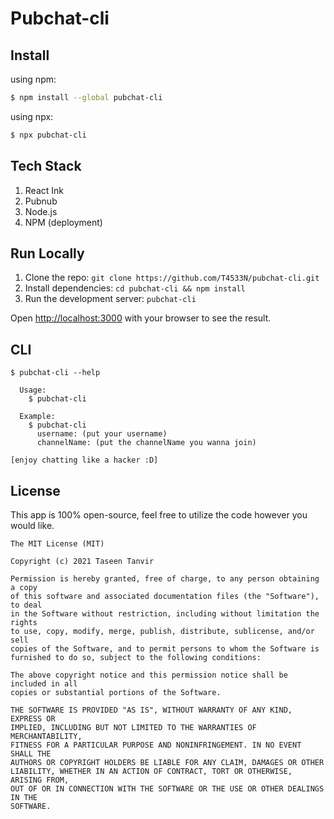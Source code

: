 # Pubchat-cli

## Install

using npm:

```bash
$ npm install --global pubchat-cli
```
using npx: 

```bash
$ npx pubchat-cli
```

## Tech Stack

1. React Ink
2. Pubnub
3. Node.js
4. NPM (deployment)

## Run Locally

1. Clone the repo: `git clone https://github.com/T4533N/pubchat-cli.git`
2. Install dependencies: `cd pubchat-cli && npm install`
3. Run the development server: `pubchat-cli`

Open [http://localhost:3000](http://localhost:3000) with your browser to see the result.

## CLI

```
$ pubchat-cli --help

  Usage:
    $ pubchat-cli 
	
  Example:
    $ pubchat-cli
      username: (put your username)
      channelName: (put the channelName you wanna join)

[enjoy chatting like a hacker :D]

```


## License

This app is 100% open-source, feel free to utilize the code however you would like.

```
The MIT License (MIT)

Copyright (c) 2021 Taseen Tanvir

Permission is hereby granted, free of charge, to any person obtaining a copy
of this software and associated documentation files (the "Software"), to deal
in the Software without restriction, including without limitation the rights
to use, copy, modify, merge, publish, distribute, sublicense, and/or sell
copies of the Software, and to permit persons to whom the Software is
furnished to do so, subject to the following conditions:

The above copyright notice and this permission notice shall be included in all
copies or substantial portions of the Software.

THE SOFTWARE IS PROVIDED "AS IS", WITHOUT WARRANTY OF ANY KIND, EXPRESS OR
IMPLIED, INCLUDING BUT NOT LIMITED TO THE WARRANTIES OF MERCHANTABILITY,
FITNESS FOR A PARTICULAR PURPOSE AND NONINFRINGEMENT. IN NO EVENT SHALL THE
AUTHORS OR COPYRIGHT HOLDERS BE LIABLE FOR ANY CLAIM, DAMAGES OR OTHER
LIABILITY, WHETHER IN AN ACTION OF CONTRACT, TORT OR OTHERWISE, ARISING FROM,
OUT OF OR IN CONNECTION WITH THE SOFTWARE OR THE USE OR OTHER DEALINGS IN THE
SOFTWARE.
```

